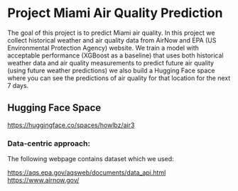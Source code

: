 # Project  Miami Air Quality Prediction

The goal of this project is to predict Miami air quality. In this project we collect historical weather and air quality data from AirNow and EPA (US Environmental Protection Agency) website. We train a model with acceptable performance (XGBoost as a baseline) that uses both historical weather data and air quality measurements to predict future air quality (using future weather predictions) we also build a Hugging Face space where you can see the predictions of air quality for that location for the next 7 days.

## Hugging Face Space

https://huggingface.co/spaces/howlbz/air3

### Data-centric approach:

The following webpage contains dataset which we used:

https://aqs.epa.gov/aqsweb/documents/data_api.html
https://www.airnow.gov/
